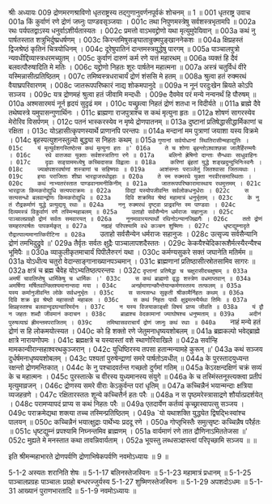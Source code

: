 श्रीः
अध्यायः 009
द्रोणमरणश्राविणो धृतराष्ट्रस्य तद्गुणानुवर्णनपूर्वकं शोचनम् ॥ 1 ॥
001	धृतराष्ट्र उवाच 
001a	किं कुर्वाणं रणे द्रोणं जघ्नुः पाण्डवसृञ्जयाः ।
001c	तथा निपुणमस्त्रेषु सर्वशस्त्रभृतामपि ॥
002a	रथः पर्यपतद्वाऽस्य धनुर्वाऽशीर्यतास्यतः ।
002c	प्रमत्तो वाऽभवद्द्रोणो यथा मृत्युमुपेयिवान् ॥
003a	कथं नु पार्षतस्तात शत्रुभिर्दुष्प्रधर्षणम् ।
003c	किरन्तमिषुसङ्घातान्रुक्मपुङ्खाननेकशः ॥
004a	क्षिप्रहस्तं द्विजश्रेष्ठं कृतिनं चित्रयोधिनम् ।
004c	दूरेषुपातिनं दान्तमस्त्रयुद्धेषु पारगम् ॥
005a	पाञ्चालपुत्रो न्यवधीद्दिव्यास्त्रधरमच्युतम् ।
005c	कुर्वाणं दारुणं कर्म रणे यत्तं महारथम् ॥
006a	व्यक्तं हि दैवं बलवत्पौरुषादिति मे मतिः ।
006c	यद्द्रोणो निहतः शूरः पार्षतेन महात्मना ॥
007a	अस्त्रं चतुर्विधं वीरे यस्मिन्नासीत्प्रतिष्ठितम् ।
007c	तमिष्वस्त्रधराचार्यं द्रोणं शंससि मे हतम् ॥
008a	श्रुत्वा हतं रुक्मरथं वैयाघ्रपरिवारणम् ।
008c	जातरूपपरिष्कारं नाद्य शोकमपानुदे ॥
009a	न नूनं परदुःखेन म्रियते कोऽपि सञ्जय ।
009c	यत्र द्रोणमहं श्रुत्वा हतं जीवामि मन्दधीः ।
009e	दैवमेव परं मन्ये नन्वनर्थं हि पौरुषम् ॥
010a	अश्मसारमयं नूर्न हृदयं सुदृढं मम ।
010c	यच्छ्रुत्वा निहतं द्रोणं शतधा न विदीर्यते ॥
011a	ब्राह्मे दैवे तथेष्वस्त्रे यमुपासन्गुणार्थिनः ।
011c	ब्राह्मणा राजपुत्राश्च स कथं मृत्युना हृतः ॥
012a	शोषणं सागरस्येव मेरोरिव विसर्पणम् ।
012c	पतनं भास्करस्येव न मृष्ये द्रोणपातनम् ॥
013a	दुष्टानां प्रतिषेद्धासीद्धार्मिकाणां च रक्षिता ।
013c	योऽहासीत्कृपणस्यार्थे प्राणानपि परन्तपः ॥
014a	मन्दानां मम पुत्राणां जयाशा यस्य विक्रमे ।
014c	बृहस्पत्युशनस्तुल्यो बुद्ध्या स निहतः कथम् ॥
015a	`गुणानां सर्वयोधानां स्थितिरासीन्महाद्युतिः ।
015c	यं मृत्युर्वशगस्तिष्ठेत्स कथं मृत्युना हतः ॥'
016a	ते च शोणा बृहन्तोऽश्वाश्छन्ना जालैर्हिरण्मयैः ।
016c	रथे वातजवा युक्ताः सर्वशस्त्रातिगा रणे ॥
017a	बलिनो ह्रेषिणो दान्ताः सैन्धवाः साधुवाहिनः ।
017c	दृढाः सङ्ग्राममध्येषु कच्चिदासन्न विह्वलाः ॥
018a	करिणां बृंहतां युद्धे शङ्खदुन्दुभिनिःस्वनैः ।
018c	ज्याक्षेपशरवर्षाणां शस्त्राणां च सहिष्णवः ॥
019a	आशंसन्तः पराञ्जेतुं जितश्वासा जितव्यथाः ।
019c	हयाः पराजिताः शीघ्रा भारद्वाजरथोद्वहाः ॥
020a	ते स्म रुक्मरथे युक्ता नरवीरसमास्थिताः ।
020c	कथं नाभ्यतरंस्तात पाण्डवानामनीकिनीम् ॥
021a	जातरूपपरिष्कारामास्थाय रथमुत्तमम् ।
021c	भारद्वाजः किमकरोद्युधि सत्यपराक्रमः ॥
022a	विद्यां यस्योपजीवन्ति सर्वलोकधनुर्धराः ।
022c	स सत्यसन्धो बलवान्द्रोणः किमकरोद्युधि ॥
023a	दिवि शक्रमिव श्रेष्ठं महामात्रं धनुर्भृताम् ।
023c	के नु तं रौद्रकर्माणं युद्धे प्रत्युद्ययू रथाः ॥
024a	ननु रुक्मरथं दृष्ट्वा प्राद्रवन्ति स्म पाण्डवाः ।
024c	दिव्यमस्त्रं विकुर्वाणं रणे तस्मिन्महाबलम् ॥
025a	उताहो सर्वसैन्येन धर्मराजः सहानुजः ।
025c	पाञ्चालप्रग्रहो द्रोणं सर्वतः समवारयत् ॥
026a	नूनमावारयत्पार्थो रथिनोऽन्यानजिह्मगैः ।
026c	ततो द्रोणं समहरत्पार्षतः पापकर्मकृत् ॥
027a	नह्यहं परिपश्यामि वधे कञ्चन शुष्मिणः ।
027c	धृष्टद्युम्नादृते रौद्रात्पाल्यमानात्किरीटिना ॥
028a	`उताहो सर्वसैन्येन धर्मराजः सहानुजः ।
028c	उत्सृज्य सर्वसैन्यानि द्रोणं तमभिदुद्रुवे ॥'
029a	तैर्वृतः सर्वतः क्षुद्रैः पाञ्चालापशदैस्ततः ।
029c	केकयैश्चेदिकारूशैर्मत्स्यैरन्यैश्च भूमिपैः ॥
030a	व्याकुलीकृतमाचार्यं पिपीलैरुरगं यथा ।
030c	कर्मण्यसुकरे सक्तं जघानेति मतिर्मम ॥
031a	योऽधीत्य चतुरो वेदान्साङ्गानाख्यानपञ्चमान् ।
031c	ब्राह्मणानां प्रतिष्ठासीत्स्रोतसामिव सागरः ॥
032a	क्षत्रं च ब्रह्म चैवेह योऽभ्यतिष्ठत्परन्तपः ।
032c	`दृप्तानां प्रतिषेद्धा च चक्षुरासीदचक्षुषाम् ॥
033a	अमर्षी चावलिप्तेषु धार्मिकेषु च धार्मिकः ।'
033c	स कथं ब्राह्मणो वृद्धः शस्त्रेण वधमाप्तवान् ॥
034a	अमर्षिणा मर्षितवान्क्लिश्यमानान्सदा मया ।
034c	अनर्हमाणान्कौन्तेयान्कर्मणस्तस्य तत्फलम् ॥
035a	यस्य कर्मानुजीवन्ति लोके सर्वधनुर्भृतः ।
035c	स सत्यसन्धः सुकृती श्रीकामैर्निहतः कथम् ॥
036a	दिवि शक्र इव श्रेष्ठो महासत्वो महाबलः ।
036c	स कथं निहतः पार्थैः क्षुद्रमत्स्यैर्यथा तिमिः ॥
037a	क्षिप्रहस्तश्च बलवान्दृढघन्वारिमर्दनः ।
037c	न यस्य विजयाकाङ्क्षी विषयं प्राप्य जीवति ॥
038a	यं द्वौ न जहतः शब्दौ जीवमानं कदाचन ।
038c	ब्राह्मश्च वेदकामानां ज्याघोषश्च धनुष्मताम् ॥
039a	अदीनं पुरुषव्याघ्रं ह्रीमन्तमपराजितम् ।
039c	तमिष्वासवराचार्यं द्रोणं जघ्नुः कथं रथाः ॥
040a	`नाहं मन्ये हतं द्रोणं स हि लोकमयोत्स्यत ।
040c	को हि शक्तो रणे जेतुमनाधृष्ययशोबलम् ॥
041a	ब्रह्मकल्पो भवेद्ब्राह्मे क्षात्रे नारायणोपमः ।
041c	ब्रह्मक्षत्रे च यस्यास्तां वशे स्थाणोरिवाखिले ॥
042a	सर्वान्हि मामकान्वीरान्सहाश्वरथकुञ्जरान् ।
042c	युधिष्ठिरस्य तपसा हतान्मन्यामहे कुरून् ॥'
043a	कथं सञ्जय दुर्धर्षमनाधृष्ययशोबलम् ।
043c	पश्यतां पुरुषेन्द्राणां समरे पार्षतोऽवधीत् ॥
044a	के पुरस्तादयुध्यन्त रक्षन्तो द्रोणमन्तिकात् ।
044c	के नु पश्चादवर्तन्त गच्छतो दुर्गमां गतिम् ॥
045a	केऽरक्षन्दक्षिणं चक्रं सव्यं के च महात्मनः ।
045c	पुरस्तात्के च वीरस्य युध्यमानस्य संयुगे ॥
046a	के च तस्मिंस्तनूस्त्यक्त्वा प्रतीपं मृत्युमाव्रजन् ।
046c	द्रोणस्य समरे वीराः केऽकुर्वन्त परां धृतिम् ॥
047a	कच्चिन्नैनं भयान्मन्दाः क्षत्रिया व्यजहन्रणे ।
047c	रक्षितारस्ततः शून्ये कच्चित्तैर्न हतः परैः ॥
048a	न स पृष्ठमरेस्त्रासाद्रणे शौर्यात्प्रदर्शयेत् ।
048c	परामप्यापदं प्राप्य स कथं निहतः परैः ॥
049a	एतदार्येण कर्तव्यं कृच्छ्रास्वापत्सु सञ्जय ।
049c	पराक्रमेद्यथा शक्त्या तच्च तस्मिन्प्रतिष्ठितम् ।
049a	`यो यथाशक्ति युद्ध्येत द्विषद्भिःस्वांश्च पालयन् ॥
050c	कच्चिन्नैनं भयात्क्षुद्राः पार्थेभ्यः प्रददू रणे ।
050a	गोप्तृभिस्तैः समुत्सृष्टः कच्चिन्नैष परैर्हतः ॥
051c	धृष्टद्युम्नं प्रपश्यामि निघ्नन्तमिव ब्राह्मणम् ।
051a	वार्यमाणं रणे तात द्रौणिनाऽमिततेजसा ॥'
052c	मुह्यते मे मनस्तात कथा तावन्निवार्यताम् ।
052a	भूयस्तु लब्धसञ्ज्ञस्त्वां परिपृच्छामि सञ्जय ॥ ॥

इति श्रीमन्महाभारते द्रोणपर्वणि द्रोणाभिषेकपर्वणि नवमोऽध्यायः ॥ 9 ॥

5-1-2 अस्यतः शरानिति शेषः ॥ 5-1-17 बलिनस्तेजस्विनः  ॥ 5-1-23 महामात्रं प्रधानम् ॥ 5-1-25 पाञ्चालप्रग्रहः पाञ्चालः प्रग्रहो बन्धरज्जुर्यस्य 5-1-27 शुष्मिणस्तेजस्विनः ॥ 5-1-29 अपशदोऽधमः ॥ 5-1-31 आख्यानं पुराणभारतादि ॥ 5-1-9 नवमोऽध्यायः ॥
	
